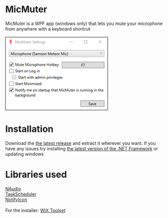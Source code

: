 # MicMuter
MicMuter is a WPF app (windows only) that lets you mute your microphone from anywhere with a keyboard shortcut<br/><br/>
![alt text](https://github.com/cyberrex5/MicMuter/blob/main/screenshots/scr1.png?raw=true)

# Installation
Download the [the latest release](https://github.com/cyberrex5/MicMuter/releases/latest) and extract it wherever you want.
If you have any issues try installing [the latest version of the .NET Framework](https://dotnet.microsoft.com/download/dotnet-framework/thank-you/net48-web-installer) or updating windows

# Libraries used
[NAudio](https://github.com/naudio/NAudio)<br/>
[TaskScheduler](https://github.com/dahall/taskscheduler)<br/>
[NotifyIcon](https://github.com/hardcodet/wpf-notifyicon)<br/>
<br/>
For the installer: [WiX Toolset](https://wixtoolset.org/)
